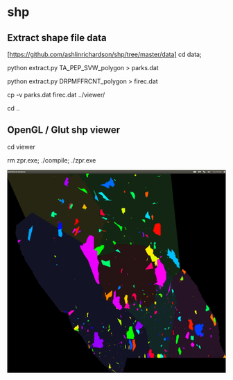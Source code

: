 # shp
## Extract shape file data
[https://github.com/ashlinrichardson/shp/tree/master/data]
cd data;

python extract.py TA_PEP_SVW_polygon > parks.dat

python extract.py DRPMFFRCNT_polygon > firec.dat

cp -v parks.dat firec.dat ../viewer/

cd ..

## OpenGL / Glut shp viewer
cd viewer

rm zpr.exe; ./compile; ./zpr.exe

![alt text](https://github.com/ashlinrichardson/shp/blob/master/viewer/parks.png)
